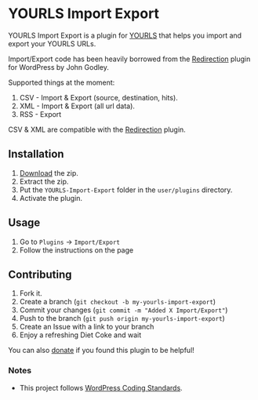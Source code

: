 YOURLS Import Export
====================

YOURLS Import Export is a plugin for [YOURLS](http://yourls.org/) that helps you import and export your YOURLS URLs.

Import/Export code has been heavily borrowed from the [Redirection](http://urbangiraffe.com/plugins/redirection/) plugin for WordPress by John Godley.

Supported things at the moment:

 1. CSV - Import & Export (source, destination, hits).
 2. XML - Import & Export (all url data).
 3. RSS - Export

CSV & XML are compatible with the [Redirection](http://urbangiraffe.com/plugins/redirection/) plugin.

Installation
------------

 1. [Download](https://github.com/GautamGupta/YOURLS-Import-Export/zipball/master) the zip.
 2. Extract the zip.
 3. Put the `YOURLS-Import-Export` folder in the `user/plugins` directory.
 4. Activate the plugin.

Usage
-----

 1. Go to `Plugins` -> `Import/Export`
 2. Follow the instructions on the page

Contributing
------------

 1. Fork it.
 2. Create a branch (`git checkout -b my-yourls-import-export`)
 3. Commit your changes (`git commit -m "Added X Import/Export"`)
 4. Push to the branch (`git push origin my-yourls-import-export`)
 5. Create an Issue with a link to your branch
 6. Enjoy a refreshing Diet Coke and wait

You can also [donate](http://gaut.am/donate/) if you found this plugin to be helpful!

### Notes ###
 * This project follows [WordPress Coding Standards](http://codex.wordpress.org/WordPress_Coding_Standards).